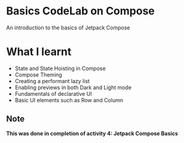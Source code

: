 # Basics CodeLab on Compose
An introduction to the basics of Jetpack Compose

# What I learnt 
- State and State Hoisting in Compose
- Compose Theming
- Creating a performant lazy list
- Enabling previews in both Dark and Light mode
- Fundamentals of declarative UI
- Basic UI elements such as Row and Column

## Note
**This was done in completion of activity 4: Jetpack Compose Basics**
